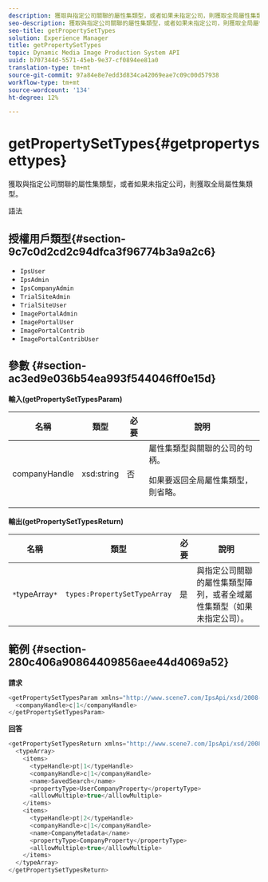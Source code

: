 ```yaml
---
description: 獲取與指定公司關聯的屬性集類型，或者如果未指定公司，則獲取全局屬性集類型。
seo-description: 獲取與指定公司關聯的屬性集類型，或者如果未指定公司，則獲取全局屬性集類型。
seo-title: getPropertySetTypes
solution: Experience Manager
title: getPropertySetTypes
topic: Dynamic Media Image Production System API
uuid: b707344d-5571-45eb-9e37-cf0894ee81a0
translation-type: tm+mt
source-git-commit: 97a84e8e7edd3d834ca42069eae7c09c00d57938
workflow-type: tm+mt
source-wordcount: '134'
ht-degree: 12%

---
```



# getPropertySetTypes{#getpropertysettypes}

獲取與指定公司關聯的屬性集類型，或者如果未指定公司，則獲取全局屬性集類型。

語法

## 授權用戶類型{#section-9c7c0d2cd2c94dfca3f96774b3a9a2c6}

* `IpsUser`
* `IpsAdmin`
* `IpsCompanyAdmin`
* `TrialSiteAdmin`
* `TrialSiteUser`
* `ImagePortalAdmin`
* `ImagePortalUser`
* `ImagePortalContrib`
* `ImagePortalContribUser`

## 參數 {#section-ac3ed9e036b54ea993f544046ff0e15d}

**輸入(getPropertySetTypesParam)**

<table id="table_2590368FEEF04AD4B074412CBBA90F88"> 
 <thead> 
  <tr> 
   <th colname="col1" class="entry"> 名稱 </th> 
   <th colname="col2" class="entry"> 類型 </th> 
   <th colname="col3" class="entry"> 必要 </th> 
   <th colname="col4" class="entry"> 說明 </th> 
  </tr> 
 </thead>
 <tbody> 
  <tr> 
   <td colname="col1"> <span class="codeph"> <span class="varname"> companyHandle</span> </span> </td> 
   <td colname="col2"> <span class="codeph"> xsd:string</span> </td> 
   <td colname="col3"> 否 </td> 
   <td colname="col4">屬性集類型與關聯的公司的句柄。 <p>如果要返回全局屬性集類型，則省略。 </p> </td> 
  </tr> 
 </tbody> 
</table>

**輸出(getPropertySetTypesReturn)**

| 名稱 | 類型 | 必要 | 說明 |
|---|---|---|---|
| `*`typeArray`*` | `types:PropertySetTypeArray` | 是 | 與指定公司關聯的屬性集類型陣列，或者全域屬性集類型（如果未指定公司）。 |

## 範例 {#section-280c406a90864409856aee44d4069a52}

**請求**

```java
<getPropertySetTypesParam xmlns="http://www.scene7.com/IpsApi/xsd/2008-01-15">
  <companyHandle>c|1</companyHandle>
</getPropertySetTypesParam>
```

**回答**

```java
<getPropertySetTypesReturn xmlns="http://www.scene7.com/IpsApi/xsd/2008-01-15">
  <typeArray>
    <items>
      <typeHandle>pt|1</typeHandle>
      <companyHandle>c|1</companyHandle>
      <name>SavedSearch</name>
      <propertyType>UserCompanyProperty</propertyType>
      <alllowMultiple>true</alllowMultiple>
    </items>
    <items>
      <typeHandle>pt|2</typeHandle>
      <companyHandle>c|1</companyHandle>
      <name>CompanyMetadata</name>
      <propertyType>CompanyProperty</propertyType>
      <alllowMultiple>true</alllowMultiple>
    </items>
  </typeArray>
</getPropertySetTypesReturn>
```

